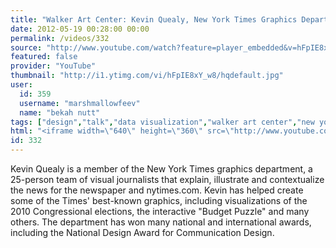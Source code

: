 ```yaml
---
title: "Walker Art Center: Kevin Quealy, New York Times Graphics Department"
date: 2012-05-19 00:28:00 00:00
permalink: /videos/332
source: "http://www.youtube.com/watch?feature=player_embedded&v=hFpIE8xY_w8#!"
featured: false
provider: "YouTube"
thumbnail: "http://i1.ytimg.com/vi/hFpIE8xY_w8/hqdefault.jpg"
user:
  id: 359
  username: "marshmallowfeev"
  name: "bekah nutt"
tags: ["design","talk","data visualization","walker art center","new york times"]
html: "<iframe width=\"640\" height=\"360\" src=\"http://www.youtube.com/embed/hFpIE8xY_w8?wmode=transparent&fs=1&feature=oembed\" frameborder=\"0\" allowfullscreen></iframe>"
id: 332
---
```


Kevin Quealy is a member of the New York Times graphics department, a 25-person team of visual journalists that explain, illustrate and contextualize the news for the newspaper and nytimes.com. Kevin has helped create some of the Times' best-known graphics, including visualizations of the 2010 Congressional elections, the interactive "Budget Puzzle" and many others. The department has won many national and international awards, including the National Design Award for Communication Design.